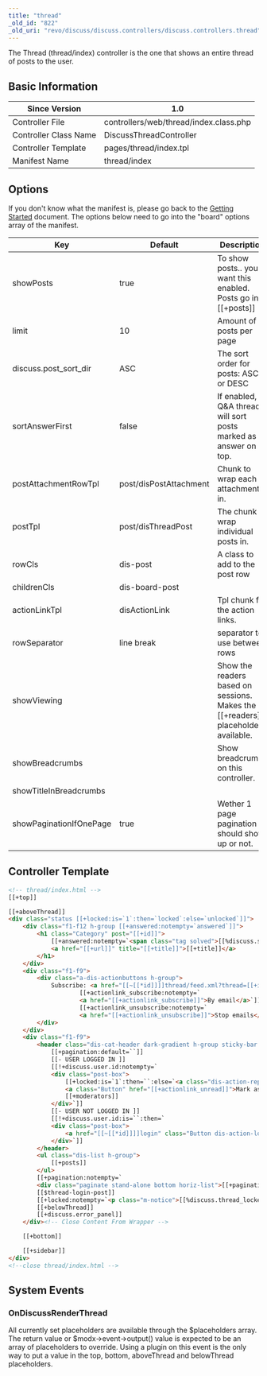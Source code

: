 ```yaml
---
title: "thread"
_old_id: "822"
_old_uri: "revo/discuss/discuss.controllers/discuss.controllers.thread"
---
```


The Thread (thread/index) controller is the one that shows an entire thread of posts to the user.

## Basic Information

| Since Version         | 1.0                                    |
| --------------------- | -------------------------------------- |
| Controller File       | controllers/web/thread/index.class.php |
| Controller Class Name | DiscussThreadController                |
| Controller Template   | pages/thread/index.tpl                 |
| Manifest Name         | thread/index                           |

## Options

If you don't know what the manifest is, please go back to the [Getting Started](extras/discuss/discuss.getting-started "Discuss.Getting Started") document. The options below need to go into the "board" options array of the manifest.

| Key                     | Default                | Description                                                                           |
| ----------------------- | ---------------------- | ------------------------------------------------------------------------------------- |
| showPosts               | true                   | To show posts.. you'll want this enabled. Posts go into \[\[+posts\]\]                |
| limit                   | 10                     | Amount of posts per page                                                              |
| discuss.post\_sort\_dir | ASC                    | The sort order for posts: ASC or DESC                                                 |
| sortAnswerFirst         | false                  | If enabled, Q&A threads will sort posts marked as answer on top.                      |
| postAttachmentRowTpl    | post/disPostAttachment | Chunk to wrap each attachment in.                                                     |
| postTpl                 | post/disThreadPost     | The chunk to wrap individual posts in.                                                |
| rowCls                  | dis-post               | A class to add to the post row                                                        |
| childrenCls             | dis-board-post         |                                                                                       |
| actionLinkTpl           | disActionLink          | Tpl chunk for the action links.                                                       |
| rowSeparator            | line break             | separator to use between rows                                                         |
| showViewing             |                        | Show the readers based on sessions. Makes the \[\[+readers\]\] placeholder available. |
| showBreadcrumbs         |                        | Show breadcrumbs on this controller.                                                  |
| showTitleInBreadcrumbs  |                        |                                                                                       |
| showPaginationIfOnePage | true                   | Wether 1 page pagination should show up or not.                                       |

## Controller Template

``` html 
<!-- thread/index.html -->
[[+top]]

[[+aboveThread]]
<div class="status [[+locked:is=`1`:then=`locked`:else=`unlocked`]]">
    <div class="f1-f12 h-group [[+answered:notempty=`answered`]]">
        <h1 class="Category" post="[[+id]]">
            [[+answered:notempty=`<span class="tag solved">[[%discuss.solved]]</span>`:default=``]]
            <a href="[[+url]]" title="[[+title]]">[[+title]]</a>
        </h1>
    </div>
    <div class="f1-f9">
        <div class="a-dis-actionbuttons h-group">
            Subscribe: <a href="[[~[[*id]]]]thread/feed.xml?thread=[[+id]]">RSS</a>
                    [[+actionlink_subscribe:notempty=`
                    <a href="[[+actionlink_subscribe]]">By email</a>`]]
                    [[+actionlink_unsubscribe:notempty=`
                    <a href="[[+actionlink_unsubscribe]]">Stop emails</a>`]]
        </div>
    </div>
    <div class="f1-f9">
        <header class="dis-cat-header dark-gradient h-group sticky-bar top">
            [[+pagination:default=``]]
            [[- USER LOGGED IN ]]
            [[!+discuss.user.id:notempty=`
            <div class="post-box">
                [[+locked:is=`1`:then=``:else=`<a class="dis-action-reply Button" href="[[+actionlink_reply]]">Reply to thread</a>`]]
                <a class="Button" href="[[+actionlink_unread]]">Mark as unread</a>
                [[+moderators]]
            </div>`]]
            [[- USER NOT LOGGED IN ]]
            [[!+discuss.user.id:is=``:then=`
            <div class="post-box">
                <a href="[[~[[*id]]]]login" class="Button dis-action-login" >Login to Post</a>
            </div>`]]
        </header>
        <ul class="dis-list h-group">
            [[+posts]]
        </ul>
        [[+pagination:notempty=`
        <div class="paginate stand-alone bottom horiz-list">[[+pagination]]</div>`]]
        [[$thread-login-post]]
        [[+locked:notempty=`<p class="m-notice">[[%discuss.thread_locked]]</p>`:default=`[[+quick_reply_form]]`]]
        [[+belowThread]]
        [[+discuss.error_panel]]
    </div><!-- Close Content From Wrapper -->

    [[+bottom]]

    [[+sidebar]]
</div>
<!--close thread/index.html -->
```

## System Events

### OnDiscussRenderThread

All currently set placeholders are available through the $placeholders array. The return value or $modx->event->output() value is expected to be an array of placeholders to override. Using a plugin on this event is the only way to put a value in the top, bottom, aboveThread and belowThread placeholders.